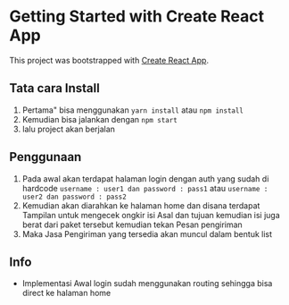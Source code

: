 # Getting Started with Create React App

This project was bootstrapped with [Create React App](https://github.com/facebook/create-react-app).

## Tata cara Install

1. Pertama" bisa menggunakan `yarn install` atau `npm install`
2. Kemudian bisa jalankan dengan `npm start`
3. lalu project akan berjalan 

## Penggunaan
1. Pada awal akan terdapat halaman login dengan auth yang sudah di hardcode 
    `username : user1 dan password : pass1` atau `username : user2 dan password : pass2`
2. Kemudian akan diarahkan ke halaman home dan disana terdapat Tampilan untuk mengecek ongkir
    isi Asal dan tujuan kemudian isi juga berat dari paket tersebut kemudian tekan Pesan pengiriman
3. Maka Jasa Pengiriman yang tersedia akan muncul dalam bentuk list 

## Info
- Implementasi Awal login sudah menggunakan routing sehingga bisa direct ke halaman home 

